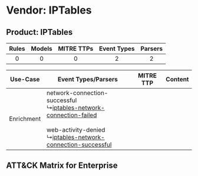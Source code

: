 Vendor: IPTables
================
Product: IPTables
-----------------
| Rules | Models | MITRE TTPs | Event Types | Parsers |
|:-----:|:------:|:----------:|:-----------:|:-------:|
|   0   |   0    |     0      |      2      |    2    |

|  Use-Case  | Event Types/Parsers    | MITRE TTP | Content    |
|:----------:| ---- | --------- | ---- |
| Enrichment |  network-connection-successful<br> ↳[iptables-network-connection-failed](Ps/pC_iptablesnetworkconnectionfailed.md)<br><br> web-activity-denied<br> ↳[iptables-network-connection-successful](Ps/pC_iptablesnetworkconnectionsuccessful.md)<br> |    | [](RM/r_m_iptables_iptables_Enrichment.md) |

ATT&CK Matrix for Enterprise
----------------------------
